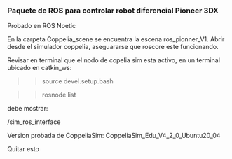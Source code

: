 ### Paquete de ROS para controlar robot diferencial Pioneer 3DX

Probado en ROS Noetic

En la carpeta Coppelia_scene se encuentra la escena ros_pionner_V1.
Abrir desde el simulador coppelia, aseguararse que roscore este funcionando.

Revisar en terminal que el nodo de copelia sim esta activo, en un terminal ubicado en catkin_ws:
>> source devel.setup.bash

>> rosnode list

debe mostrar:

/sim_ros_interface


Version probada de CoppeliaSim: 
CoppeliaSim_Edu_V4_2_0_Ubuntu20_04

Quitar esto



